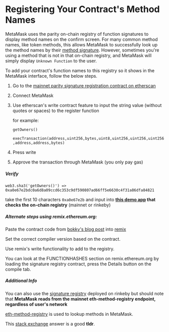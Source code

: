 # Registering Your Contract's Method Names

MetaMask uses the parity on-chain registry of function signatures to display method names on the confirm screen. For many common method names, like token methods, this allows MetaMask to successfully look up the method names by their [method signature](https://solidity.readthedocs.io/en/v0.4.21/abi-spec.html). However, sometimes you're using a method that is not in that on-chain registry, and MetaMask will simply display `Unknown Function` to the user.

To add your contract's function names to this registry so it shows in the MetaMask interface, follow the below steps.

1. Go to the [mainnet parity signature registration contract on etherscan](https://etherscan.io/address/0x44691b39d1a75dc4e0a0346cbb15e310e6ed1e86#writeContract)

2. Connect MetaMask

3. Use etherscan's write contract feature to input the string value (without quotes or spaces) to the register function

   for example:

   `getOwners()`

   `execTransaction(address,uint256,bytes,uint8,uint256,uint256,uint256,address,address,bytes)`

4. Press write

5. Approve the transaction through MetaMask (you only pay gas)


##### Verify

`web3.sha3('getOwners()') => 0xa0e67e2bdc0a6d8a09ccd6c353c9df590807ad66ff5e6630c4f31a86dfa84821`

take the first 10 characters `0xa0e67e2b`
and input into **[this demo app](https://jennypollack.github.io/function_signature_registry/) that checks the on-chain registry** (mainnet or rinkeby)

##### Alternate steps using remix.ethereum.org:

Paste the contract code from [bokky's blog post](https://www.bokconsulting.com.au/blog/a-quick-look-at-paritys-signature-registry-contract/) into [remix](remix.ethereum.org)

Set the correct compiler version based on the contract.

Use remix's write functionality to add to the registry.

You can look at the FUNCTIONHASHES section on remix.ethereum.org by loading the signature registry contract, press the Details button on the compile tab.

##### Additional Info
You can also use the [signature registry](https://rinkeby.etherscan.io/address/0x0c0831fb1ec7442485fb41a033ba188389a990b4) deployed on rinkeby but should note that **MetaMask reads from the mainnet eth-method-registry endpoint, regardless of user's network**

[eth-method-registry](https://github.com/danfinlay/eth-method-registry) is used to lookup methods in MetaMask.

This [stack exchange](https://ethereum.stackexchange.com/questions/59678/metamask-shows-unknown-function-when-calling-method-send-function) answer is a good **tldr**.
